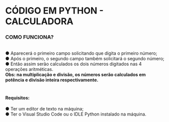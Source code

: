 <h1>CÓDIGO EM PYTHON - CALCULADORA</h1>

<h3>COMO FUNCIONA?</h3> <br>
 ● Aparecerá o primeiro campo solicitando que digita o primeiro número; <br>
 ● Após o primeiro, o segundo campo também solicitará o segundo número; <br>
 ● Então assim serão calculados os dois números digitados nas 4 operações aritméticas. <br>

<strong>
Obs: na multiplicação e divisão, os números serão calculados em potência e divisão inteira respectivamente.</strong>


# <h4>Requisitos:
 ● Ter um editor de texto na máquina; <br>
 ● Ter o Visual Studio Code ou o IDLE Python instalado na máquina.</h4>
